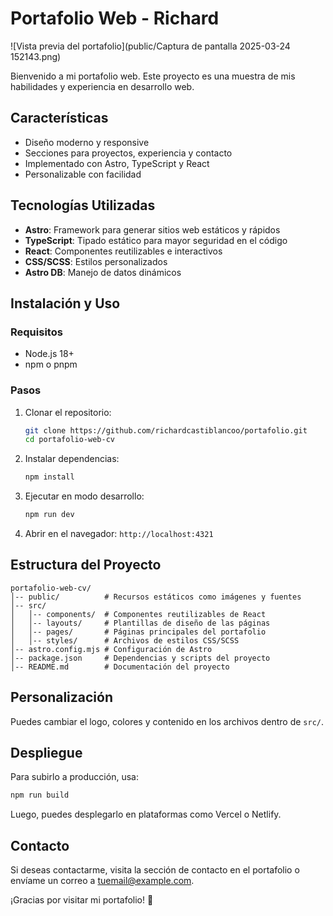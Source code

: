 # Portafolio Web - Richard

![Vista previa del portafolio](public/Captura de pantalla 2025-03-24 152143.png)

Bienvenido a mi portafolio web. Este proyecto es una muestra de mis habilidades y experiencia en desarrollo web.

## Características
- Diseño moderno y responsive
- Secciones para proyectos, experiencia y contacto
- Implementado con Astro, TypeScript y React
- Personalizable con facilidad

## Tecnologías Utilizadas
- **Astro**: Framework para generar sitios web estáticos y rápidos
- **TypeScript**: Tipado estático para mayor seguridad en el código
- **React**: Componentes reutilizables e interactivos
- **CSS/SCSS**: Estilos personalizados
- **Astro DB**: Manejo de datos dinámicos

## Instalación y Uso
### Requisitos
- Node.js 18+
- npm o pnpm

### Pasos
1. Clonar el repositorio:
   ```bash
   git clone https://github.com/richardcastiblancoo/portafolio.git
   cd portafolio-web-cv
   ```
2. Instalar dependencias:
   ```bash
   npm install
   ```
3. Ejecutar en modo desarrollo:
   ```bash
   npm run dev
   ```
4. Abrir en el navegador: `http://localhost:4321`

## Estructura del Proyecto
```
portafolio-web-cv/
│-- public/          # Recursos estáticos como imágenes y fuentes
│-- src/
│   │-- components/  # Componentes reutilizables de React
│   │-- layouts/     # Plantillas de diseño de las páginas
│   │-- pages/       # Páginas principales del portafolio
│   │-- styles/      # Archivos de estilos CSS/SCSS
│-- astro.config.mjs # Configuración de Astro
│-- package.json     # Dependencias y scripts del proyecto
│-- README.md        # Documentación del proyecto
```

## Personalización
Puedes cambiar el logo, colores y contenido en los archivos dentro de `src/`.

## Despliegue
Para subirlo a producción, usa:
```bash
npm run build
```
Luego, puedes desplegarlo en plataformas como Vercel o Netlify.

## Contacto
Si deseas contactarme, visita la sección de contacto en el portafolio o envíame un correo a [tuemail@example.com](mailto:tuemail@example.com).

¡Gracias por visitar mi portafolio! 🚀



